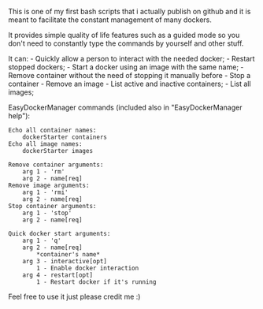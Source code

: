 This is one of my first bash scripts that i actually publish on github and it is meant to facilitate the constant management of many dockers. 

It provides simple quality of life features such as a guided mode so you don't need to constantly type the commands by yourself and other stuff. 

It can:
    - Quickly allow a person to interact with the needed docker;
    - Restart stopped dockers;
    - Start a docker using an image with the same name;
    - Remove container without the need of stopping it manually before
    - Stop a container
    - Remove an image
    - List active and inactive containers;
    - List all images;

EasyDockerManager commands (included also in "EasyDockerManager help"):

    Echo all container names:
        dockerStarter containers
    Echo all image names:
        dockerStarter images
    
    Remove container arguments:
        arg 1 - 'rm'
        arg 2 - name[req]
    Remove image arguments:
        arg 1 - 'rmi'
        arg 2 - name[req]
    Stop container arguments:
        arg 1 - 'stop'
        arg 2 - name[req]
    
    Quick docker start arguments: 
        arg 1 - 'q'
        arg 2 - name[req] 
            *container's name*
        arg 3 - interactive[opt]
            1 - Enable docker interaction
        arg 4 - restart[opt]
            1 - Restart docker if it's running

Feel free to use it just please credit me :)
